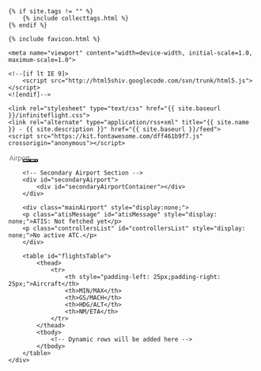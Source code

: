 <head>
    <title>Infinite Flight Inbound Search</title>
    
    {% if site.tags != "" %}
        {% include collecttags.html %}
    {% endif %}
    
    {% include favicon.html %}
    
    <meta name="viewport" content="width=device-width, initial-scale=1.0, maximum-scale=1.0">
    
    <!--[if lt IE 9]>
        <script src="http://html5shiv.googlecode.com/svn/trunk/html5.js"></script>
    <![endif]-->
    
    <link rel="stylesheet" type="text/css" href="{{ site.baseurl }}/infiniteflight.css">
    <link rel="alternate" type="application/rss+xml" title="{{ site.name }} - {{ site.description }}" href="{{ site.baseurl }}/feed">
    <script src="https://kit.fontawesome.com/dff461b9f7.js" crossorigin="anonymous"></script>
</head>

<body>
    <div class="container">
        <div class="nav-container">
            <div class="nav-left">
                <input 
                    type="text" 
                    id="icao" 
                    name="icao" 
                    placeholder="Airport" 
                    style="width: 50px; border: none; margin-right: -10px; font-size: 14px;"
                />
                <button id="search" style="background-color: transparent; color: #828282; font-size: 14px;">
                    <i class="fa-solid fa-magnifying-glass" aria-hidden="true"></i>
                </button>
                <button id="add" style="background-color: transparent; color: #828282; margin-left: -25px; font-size: 14px;">
                    <i class="fa-solid fa-plus" aria-hidden="true"></i>
                </button>
                <button id="settings" style="background-color: transparent; color: #828282; margin-left: -20px; font-size: 14px;">
                    <i class="fa-solid fa-sliders" aria-hidden="true"></i>
                </button>
                <button id="update" style="background-color: transparent; color: #828282; margin-left: -30px; font-size: 14px;">
                    <i class="fa-solid fa-arrows-rotate" aria-hidden="true"></i>
                </button>
            </div>
            <div class="nav-right" style="font-size: 12px; display: none;">
                NZAA 125   YSSY 41   KLAX 37<br>
                LSZH 37   EGLL 27   KLAS 35
            </div>
        </div>
        
        <!-- Secondary Airport Section -->
        <div id="secondaryAirport">
            <div id="secondaryAirportContainer"></div>
        </div>
         
        <div class="mainAirport" style="display:none;">
        <p class="atisMessage" id="atisMessage" style="display: none;">ATIS: Not fetched yet</p>    
        <p class="controllersList" id="controllersList" style="display: none;">No active ATC.</p>
        </div>
        
        <table id="flightsTable">
            <thead>
                <tr>
                    <th style="padding-left: 25px;padding-right: 25px;">Aircraft</th>
                    <th>MIN/MAX</th>
                    <th>GS/MACH</th>
                    <th>HDG/ALT</th>
                    <th>NM/ETA</th>
                </tr>
            </thead>
            <tbody>
                <!-- Dynamic rows will be added here -->
            </tbody>
        </table>
    </div>
    
<div style="display:none;">
        <div class="container">
        <h1>Search Inbound Infinite Flight Flights</h1>
        
        <div id="activeAtcAirports" style="font-size: 15px;">
        <pre id="atcAirportsList">Fetching data...</pre>
    </div>

        <!-- Search Form -->
        <form id="searchForm" novalidate>
            <input type="text" id="icao" name="icao" placeholder="Enter ICAO" required>
            <button type="submit">Search</button>
        </form>
        
        <div class="dropdown">
        <button class="dropdown-toggle">Set Defaults ▼</button>
        <div class="dropdown-menu">
            <h2>Set Defaults</h2>
            <input type="number" id="defaultMinHeading" min="0" max="360" placeholder="Minimum e.g., 0">
            <br>
            <input type="number" id="defaultMaxHeading" min="0" max="360" placeholder="Maximum e.g., 360">
            <br>
            <input type="number" id="defaultMinDistance" min="0" placeholder="Minimum e.g., 50">
            <br>
            <input type="number" id="defaultMaxDistance" min="0" placeholder="Maximum e.g., 500">
            <br>
            <button type="button" id="saveDefaultsButton">Save Defaults</button>
        </div>
    </div>

        <!-- Filter Form -->
        <form id="filterForm" style="margin-top: 20px;">
          <div class="HeadingFilter">
            <input type="number" id="minHeading" min="0" max="360" placeholder="Minimum e.g., 0">
            <input type="number" id="maxHeading" min="0" max="360" placeholder="Maximum e.g., 90">
            <button type="button" id="boldHeadingButton">Bold Aircraft</button>
            <button type="button" id="toggleHeadingButton">Hide Aircraft</button>
           </div> 
        <div class="DistanceFilter">
        <input type="number" id="minDistance" min="0" placeholder="Minimum e.g., 50">
        <input type="number" id="maxDistance" min="0" placeholder="Maximum e.g., 500">
        <button type="button" id="applyDistanceFilterButton">Apply Distance Filter</button>
        <button type="button" id="resetDistanceFilterButton">Reset Filter</button>
        </div>
        <button type="button" id="filterHeadingHighlightButton">Enable Highlight by Heading</button>
        </form>
        
        <button id="manualUpdateButton">Update Information</button>
        
        <!-- Secondary Airport Search -->
        <form id="secondarySearchForm" novalidate>
            <input type="text" id="secondaryIcao" name="secondaryIcao" placeholder="Enter Secondary ICAO" required>
            <button type="submit">Add Airport</button>
        </form>

        <button type="button" id="updateButton">Update</button>
        <button type="button" id="stopUpdateButton" style="display: none;">Stop Update</button>
        <span id="countdownTimer" style="display: none;"></span>
</div> 
    <script src="/js/if-inbounds-test.js"></script>